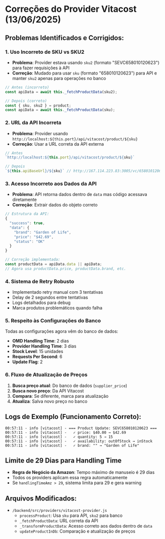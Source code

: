 # Correções do Provider Vitacost (13/06/2025)

## Problemas Identificados e Corrigidos:

### 1. **Uso Incorreto de SKU vs SKU2**
- **Problema**: Provider estava usando `sku2` (formato "SEVC658010120623") para fazer requisições à API
- **Correção**: Mudado para usar `sku` (formato "658010120623") para API e manter `sku2` apenas para operações no banco

```javascript
// Antes (incorreto)
const apiData = await this._fetchProductData(sku2);

// Depois (correto)
const { sku, sku2 } = product;
const apiData = await this._fetchProductData(sku);
```

### 2. **URL da API Incorreta**
- **Problema**: Provider usando `http://localhost:${this.port}/api/vitacost/product/${sku}`
- **Correção**: Usar a URL correta da API externa

```javascript
// Antes
`http://localhost:${this.port}/api/vitacost/product/${sku}`

// Depois
`${this.apiBaseUrl}/${sku}` // http://167.114.223.83:3005/vc/658010120623
```

### 3. **Acesso Incorreto aos Dados da API**
- **Problema**: API retorna dados dentro de `data` mas código acessava diretamente
- **Correção**: Extrair dados do objeto correto

```javascript
// Estrutura da API:
{
  "success": true,
  "data": {
    "brand": "Garden of Life",
    "price": "$42.69",
    "status": "OK"
  }
}

// Correção implementada:
const productData = apiData.data || apiData;
// Agora usa productData.price, productData.brand, etc.
```

### 4. **Sistema de Retry Robusto**
- Implementado retry manual com 3 tentativas
- Delay de 2 segundos entre tentativas
- Logs detalhados para debug
- Marca produtos problemáticos quando falha

### 5. **Respeito às Configurações do Banco**
Todas as configurações agora vêm do banco de dados:
- **OMD Handling Time**: 2 dias
- **Provider Handling Time**: 3 dias
- **Stock Level**: 15 unidades
- **Requests Per Second**: 6
- **Update Flag**: 2

### 6. **Fluxo de Atualização de Preços**
1. **Busca preço atual**: Do banco de dados (`supplier_price`)
2. **Busca novo preço**: Da API Vitacost
3. **Compara**: Se diferente, marca para atualização
4. **Atualiza**: Salva novo preço no banco

## Logs de Exemplo (Funcionamento Correto):
```
00:57:11 - info [vitacost] - === Product Update: SEVC658010120623 ===
00:57:11 - info [vitacost] -   ✓ price: $40.00 → $42.69
00:57:11 - info [vitacost] -   ✓ quantity: 5 → 15
00:57:11 - info [vitacost] -   ✓ availability: outOfStock → inStock
00:57:11 - info [vitacost] -   ✓ brand: "" → "Garden of Life"
```

## Limite de 29 Dias para Handling Time
- **Regra de Negócio da Amazon**: Tempo máximo de manuseio é 29 dias
- Todos os providers aplicam essa regra automaticamente
- Se `handlingTimeAmz > 29`, sistema limita para 29 e gera warning

## Arquivos Modificados:
- `/backend/src/providers/vitacost-provider.js`
  - `processProduct`: Usa `sku` para API, `sku2` para banco
  - `_fetchProductData`: URL correta da API
  - `_transformProductData`: Acesso correto aos dados dentro de `data`
  - `updateProductInDb`: Comparação e atualização de preços
